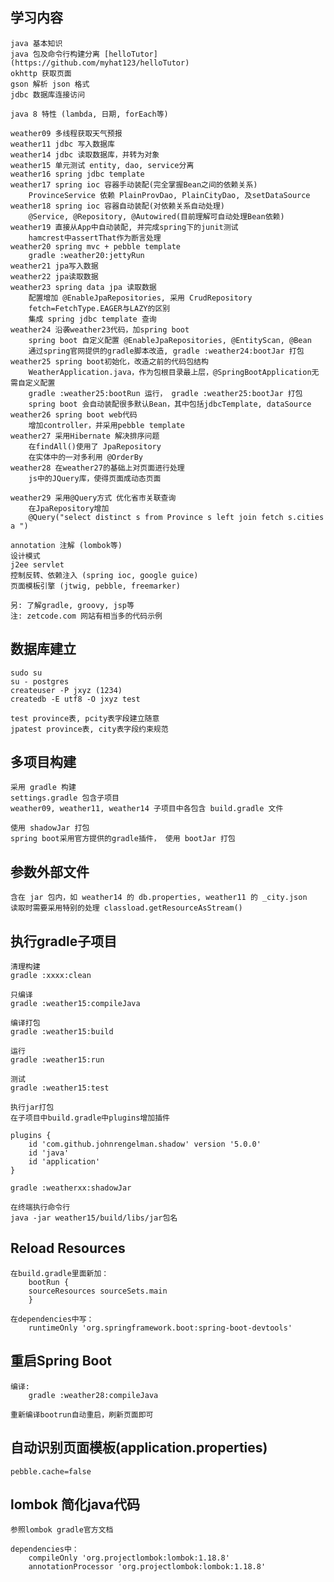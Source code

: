 ## 学习内容

    java 基本知识
    java 包及命令行构建分离 [helloTutor](https://github.com/myhat123/helloTutor)
    okhttp 获取页面
    gson 解析 json 格式
    jdbc 数据库连接访问

    java 8 特性 (lambda, 日期, forEach等)

    weather09 多线程获取天气预报
    weather11 jdbc 写入数据库
    weather14 jdbc 读取数据库，并转为对象
    weather15 单元测试 entity, dao, service分离
    weather16 spring jdbc template
    weather17 spring ioc 容器手动装配(完全掌握Bean之间的依赖关系)
        ProvinceService 依赖 PlainProvDao, PlainCityDao, 及setDataSource
    weather18 spring ioc 容器自动装配(对依赖关系自动处理)
        @Service, @Repository, @Autowired(目前理解可自动处理Bean依赖)
    weather19 直接从App中自动装配, 并完成spring下的junit测试
        hamcrest中assertThat作为断言处理
    weather20 spring mvc + pebble template
        gradle :weather20:jettyRun
    weather21 jpa写入数据
    weather22 jpa读取数据
    weather23 spring data jpa 读取数据
        配置增加 @EnableJpaRepositories, 采用 CrudRepository
        fetch=FetchType.EAGER与LAZY的区别
        集成 spring jdbc template 查询
    weather24 沿袭weather23代码，加spring boot
        spring boot 自定义配置 @EnableJpaRepositories, @EntityScan, @Bean
        通过spring官网提供的gradle脚本改造, gradle :weather24:bootJar 打包
    weather25 spring boot初始化，改造之前的代码包结构
        WeatherApplication.java，作为包根目录最上层，@SpringBootApplication无需自定义配置
        gradle :weather25:bootRun 运行， gradle :weather25:bootJar 打包
        spring boot 会自动装配很多默认Bean，其中包括jdbcTemplate, dataSource
    weather26 spring boot web代码
        增加controller，并采用pebble template
    weather27 采用Hibernate 解决排序问题
        在findAll()使用了 JpaRepository
        在实体中的一对多利用 @OrderBy
    weather28 在weather27的基础上对页面进行处理 
        js中的JQuery库，使得页面成动态页面

    weather29 采用@Query方式 优化省市关联查询 
        在JpaRepository增加
        @Query("select distinct s from Province s left join fetch s.cities a ")

    annotation 注解 (lombok等)
    设计模式
    j2ee servlet
    控制反转、依赖注入 (spring ioc, google guice)
    页面模板引擎 (jtwig, pebble, freemarker)

    另: 了解gradle, groovy, jsp等
    注: zetcode.com 网站有相当多的代码示例

## 数据库建立

    sudo su
    su - postgres
    createuser -P jxyz (1234)
    createdb -E utf8 -O jxyz test 

    test province表, pcity表字段建立随意
    jpatest province表, city表字段约束规范

## 多项目构建

    采用 gradle 构建
    settings.gradle 包含子项目
    weather09, weather11, weather14 子项目中各包含 build.gradle 文件

    使用 shadowJar 打包
    spring boot采用官方提供的gradle插件， 使用 bootJar 打包

## 参数外部文件

    含在 jar 包内，如 weather14 的 db.properties, weather11 的 _city.json
    读取时需要采用特别的处理 classload.getResourceAsStream()

## 执行gradle子项目

    清理构建
    gradle :xxxx:clean

    只编译
    gradle :weather15:compileJava

    编译打包
    gradle :weather15:build

    运行
    gradle :weather15:run

    测试
    gradle :weather15:test

    执行jar打包
    在子项目中build.gradle中plugins增加插件
    
    plugins {
        id 'com.github.johnrengelman.shadow' version '5.0.0'
        id 'java'
        id 'application'
    }

    gradle :weatherxx:shadowJar

    在终端执行命令行
    java -jar weather15/build/libs/jar包名

## Reload Resources

    在build.gradle里面新加：
        bootRun {
        sourceResources sourceSets.main
        }

    在dependencies中写：
        runtimeOnly 'org.springframework.boot:spring-boot-devtools'

## 重启Spring Boot

    编译:
        gradle :weather28:compileJava

    重新编译bootrun自动重启，刷新页面即可

## 自动识别页面模板(application.properties)

    pebble.cache=false

## lombok 简化java代码

    参照lombok gradle官方文档

    dependencies中：
        compileOnly 'org.projectlombok:lombok:1.18.8'
	    annotationProcessor 'org.projectlombok:lombok:1.18.8'